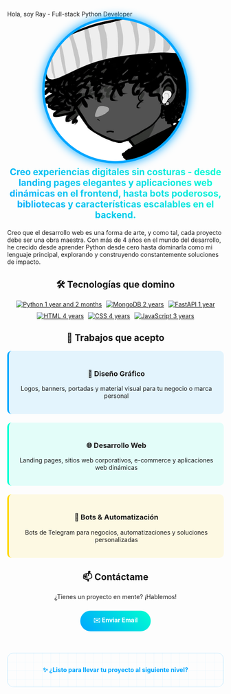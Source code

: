 Hola, soy Ray - Full-stack Python Developer
<div align="center"> <img src="./public/rblez.jpg" alt="Ray" height="300" style="border-radius: 50%; border: 5px solid #00A6FF; filter: drop-shadow(0 0 10px #00A6FF); transform: scale(1.1);"> </div><div align="center"> <p style="font-size: 1.5em; font-weight: bold; background: linear-gradient(45deg, #00A6FF, #00FFD1); -webkit-background-clip: text; -webkit-text-fill-color: transparent; margin: 20px 0;"> Creo experiencias digitales sin costuras - desde landing pages elegantes y aplicaciones web dinámicas en el frontend, hasta bots poderosos, bibliotecas y características escalables en el backend. </p> </div>
Creo que el desarrollo web es una forma de arte, y como tal, cada proyecto debe ser una obra maestra. Con más de 4 años en el mundo del desarrollo, he crecido desde aprender Python desde cero hasta dominarla como mi lenguaje principal, explorando y construyendo constantemente soluciones de impacto.

<div align="center" style="margin: 30px 0;"><h2>🛠️ Tecnologías que domino</h2> <div style="display: flex; flex-wrap: wrap; justify-content: center; align-items: center; gap: 10px;"> <a href="https://www.python.org/"><img src="https://img.shields.io/badge/Python-1%20año%202%20meses-3776AB?style=for-the-badge&logo=python&logoColor=white" alt="Python 1 year and 2 months" /></a> <a href="https://www.mongodb.com/"><img src="https://img.shields.io/badge/MongoDB-2%20años-47A248?style=for-the-badge&logo=mongodb&logoColor=white" alt="MongoDB 2 years" /></a> <a href="https://fastapi.tiangolo.com/"><img src="https://img.shields.io/badge/FastAPI-1%20año-009688?style=for-the-badge&logo=fastapi&logoColor=white" alt="FastAPI 1 year" /></a> <a href="https://developer.mozilla.org/en-US/docs/Web/HTML"><img src="https://img.shields.io/badge/HTML-4%20años-E34F26?style=for-the-badge&logo=html5&logoColor=white" alt="HTML 4 years" /></a> <a href="https://developer.mozilla.org/en-US/docs/Web/CSS"><img src="https://img.shields.io/badge/CSS-4%20años-1572B6?style=for-the-badge&logo=css3&logoColor=white" alt="CSS 4 years" /></a> <a href="https://developer.mozilla.org/en-US/docs/Web/JavaScript"><img src="https://img.shields.io/badge/JavaScript-3%20años-F7DF1E?style=for-the-badge&logo=javascript&logoColor=black" alt="JavaScript 3 years" /></a> </div></div>
<div align="center" style="margin: 30px 0;"><h2>💼 Trabajos que acepto</h2> <div style="display: grid; grid-template-columns: repeat(auto-fit, minmax(300px, 1fr)); gap: 20px;"> <div style="background: rgba(0, 166, 255, 0.1); padding: 20px; border-radius: 10px; border-left: 4px solid #00A6FF;"> <h3>🎨 Diseño Gráfico</h3> <p>Logos, banners, portadas y material visual para tu negocio o marca personal</p> </div> <div style="background: rgba(0, 255, 209, 0.1); padding: 20px; border-radius: 10px; border-left: 4px solid #00FFD1;"> <h3>🌐 Desarrollo Web</h3> <p>Landing pages, sitios web corporativos, e-commerce y aplicaciones web dinámicas</p> </div> <div style="background: rgba(255, 215, 0, 0.1); padding: 20px; border-radius: 10px; border-left: 4px solid #FFD700;"> <h3>🤖 Bots & Automatización</h3> <p>Bots de Telegram para negocios, automatizaciones y soluciones personalizadas</p> </div> </div></div>
<div align="center" style="margin: 30px 0;"><h2>📫 Contáctame</h2> <p>¿Tienes un proyecto en mente? ¡Hablemos!</p> <a href="mailto:tu-email@ejemplo.com" style="display: inline-block; background: linear-gradient(45deg, #00A6FF, #00FFD1); color: white; padding: 12px 30px; border-radius: 25px; text-decoration: none; font-weight: bold; margin: 10px;"> ✉️ Enviar Email </a> </div>
<div align="center" style="margin-top: 40px;"> <div style=" background-image: linear-gradient(rgba(0, 166, 255, 0.05) 1px, transparent 1px), linear-gradient(90deg, rgba(0, 166, 255, 0.05) 1px, transparent 1px); background-size: 20px 20px; padding: 30px; border-radius: 15px; border: 1px solid rgba(0, 166, 255, 0.2); "> <p style="margin: 0; color: #00A6FF; font-weight: bold;">✨ ¿Listo para llevar tu proyecto al siguiente nivel?</p> </div> </div>